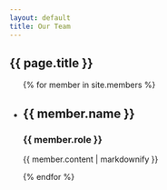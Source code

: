 ```yaml
---
layout: default
title: Our Team
---
```

<div>
  <h2>{{ page.title }}</h2>
  <ul>
  {% for member in site.members %}
    <li>
      <h2>{{ member.name }}</h2>
      <h3>{{ member.role }}</h3>
      <p>{{ member.content | markdownify }}</p>
    </li>
  {% endfor %}
</ul>
</div>

